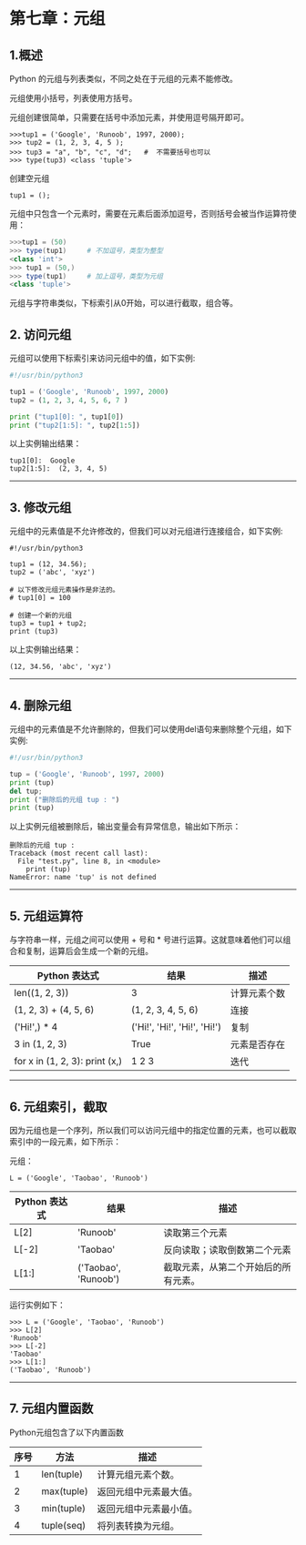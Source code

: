 # 第七章：元组

## 1.概述

Python 的元组与列表类似，不同之处在于元组的元素不能修改。

元组使用小括号，列表使用方括号。

元组创建很简单，只需要在括号中添加元素，并使用逗号隔开即可。

```
>>>tup1 = ('Google', 'Runoob', 1997, 2000); 
>>> tup2 = (1, 2, 3, 4, 5 ); 
>>> tup3 = "a", "b", "c", "d";   #  不需要括号也可以 
>>> type(tup3) <class 'tuple'>
```

创建空元组

```
tup1 = ();
```

元组中只包含一个元素时，需要在元素后面添加逗号，否则括号会被当作运算符使用：

```powershell
>>>tup1 = (50) 
>>> type(tup1)     # 不加逗号，类型为整型 
<class 'int'>   
>>> tup1 = (50,) 
>>> type(tup1)     # 加上逗号，类型为元组 
<class 'tuple'>
```

元组与字符串类似，下标索引从0开始，可以进行截取，组合等。

## 2. 访问元组

元组可以使用下标索引来访问元组中的值，如下实例:

```python
#!/usr/bin/python3   

tup1 = ('Google', 'Runoob', 1997, 2000) 
tup2 = (1, 2, 3, 4, 5, 6, 7 )   

print ("tup1[0]: ", tup1[0]) 
print ("tup2[1:5]: ", tup2[1:5])
```

以上实例输出结果：

```
tup1[0]:  Google
tup2[1:5]:  (2, 3, 4, 5)
```

------

## 3. 修改元组

元组中的元素值是不允许修改的，但我们可以对元组进行连接组合，如下实例:

```
#!/usr/bin/python3   

tup1 = (12, 34.56); 
tup2 = ('abc', 'xyz')   

# 以下修改元组元素操作是非法的。 
# tup1[0] = 100   

# 创建一个新的元组 
tup3 = tup1 + tup2; 
print (tup3)
```

以上实例输出结果：

```
(12, 34.56, 'abc', 'xyz')
```

------

## 4. 删除元组

元组中的元素值是不允许删除的，但我们可以使用del语句来删除整个元组，如下实例:

```python
#!/usr/bin/python3   

tup = ('Google', 'Runoob', 1997, 2000)   
print (tup) 
del tup; 
print ("删除后的元组 tup : ") 
print (tup)
```

以上实例元组被删除后，输出变量会有异常信息，输出如下所示：

```
删除后的元组 tup : 
Traceback (most recent call last):
  File "test.py", line 8, in <module>
    print (tup)
NameError: name 'tup' is not defined
```

------

## 5. 元组运算符

与字符串一样，元组之间可以使用 + 号和 * 号进行运算。这就意味着他们可以组合和复制，运算后会生成一个新的元组。

| Python 表达式                  | 结果                         | 描述         |
| ------------------------------ | ---------------------------- | ------------ |
| len((1, 2, 3))                 | 3                            | 计算元素个数 |
| (1, 2, 3) + (4, 5, 6)          | (1, 2, 3, 4, 5, 6)           | 连接         |
| ('Hi!',) * 4                   | ('Hi!', 'Hi!', 'Hi!', 'Hi!') | 复制         |
| 3 in (1, 2, 3)                 | True                         | 元素是否存在 |
| for x in (1, 2, 3): print (x,) | 1 2 3                        | 迭代         |

------

## 6. 元组索引，截取

因为元组也是一个序列，所以我们可以访问元组中的指定位置的元素，也可以截取索引中的一段元素，如下所示：

元组：

```
L = ('Google', 'Taobao', 'Runoob')
```

| Python 表达式 | 结果                 | 描述                                 |
| ------------- | -------------------- | ------------------------------------ |
| L[2]          | 'Runoob'             | 读取第三个元素                       |
| L[-2]         | 'Taobao'             | 反向读取；读取倒数第二个元素         |
| L[1:]         | ('Taobao', 'Runoob') | 截取元素，从第二个开始后的所有元素。 |

运行实例如下：

```
>>> L = ('Google', 'Taobao', 'Runoob')
>>> L[2]
'Runoob'
>>> L[-2]
'Taobao'
>>> L[1:]
('Taobao', 'Runoob')
```

------

## 7. 元组内置函数

Python元组包含了以下内置函数

| 序号 | 方法       | 描述                   |
| ---- | ---------- | ---------------------- |
| 1    | len(tuple) | 计算元组元素个数。     |
| 2    | max(tuple) | 返回元组中元素最大值。 |
| 3    | min(tuple) | 返回元组中元素最小值。 |
| 4    | tuple(seq) | 将列表转换为元组。     |

